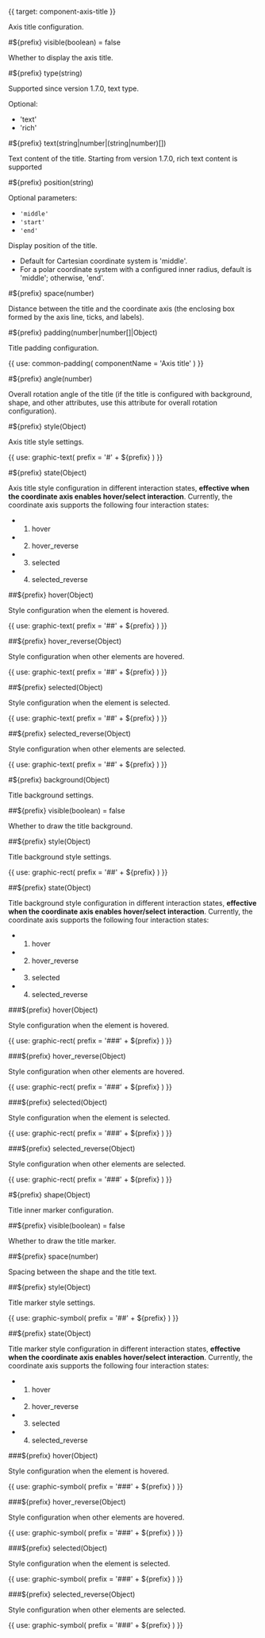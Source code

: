 {{ target: component-axis-title }}

<!-- ITitle -->

Axis title configuration.

#${prefix} visible(boolean) = false

Whether to display the axis title.

#${prefix} type(string)

Supported since version 1.7.0, text type.

Optional:

- 'text'
- 'rich'

#${prefix} text(string|number|(string|number)[])

Text content of the title.
Starting from version 1.7.0, rich text content is supported

#${prefix} position(string)

Optional parameters:

- `'middle'`
- `'start'`
- `'end'`

Display position of the title.

- Default for Cartesian coordinate system is 'middle'.
- For a polar coordinate system with a configured inner radius, default is 'middle'; otherwise, 'end'.

#${prefix} space(number)

Distance between the title and the coordinate axis (the enclosing box formed by the axis line, ticks, and labels).

#${prefix} padding(number|number[]|Object)

Title padding configuration.

{{ use: common-padding(
  componentName = 'Axis title'
) }}

#${prefix} angle(number)

Overall rotation angle of the title (if the title is configured with background, shape, and other attributes, use this attribute for overall rotation configuration).

#${prefix} style(Object)

Axis title style settings.

{{ use: graphic-text(
  prefix = '#' + ${prefix}
) }}

#${prefix} state(Object)

Axis title style configuration in different interaction states, **effective when the coordinate axis enables hover/select interaction**. Currently, the coordinate axis supports the following four interaction states:

- 1.  hover
- 2.  hover_reverse
- 3.  selected
- 4.  selected_reverse

##${prefix} hover(Object)

Style configuration when the element is hovered.

{{ use: graphic-text(
  prefix = '##' + ${prefix}
) }}

##${prefix} hover_reverse(Object)

Style configuration when other elements are hovered.

{{ use: graphic-text(
  prefix = '##' + ${prefix}
) }}

##${prefix} selected(Object)

Style configuration when the element is selected.

{{ use: graphic-text(
  prefix = '##' + ${prefix}
) }}

##${prefix} selected_reverse(Object)

Style configuration when other elements are selected.

{{ use: graphic-text(
  prefix = '##' + ${prefix}
) }}

#${prefix} background(Object)

Title background settings.

##${prefix} visible(boolean) = false

Whether to draw the title background.

##${prefix} style(Object)

Title background style settings.

{{ use: graphic-rect(
  prefix = '##' + ${prefix}
) }}

##${prefix} state(Object)

Title background style configuration in different interaction states, **effective when the coordinate axis enables hover/select interaction**. Currently, the coordinate axis supports the following four interaction states:

- 1.  hover
- 2.  hover_reverse
- 3.  selected
- 4.  selected_reverse

###${prefix} hover(Object)

Style configuration when the element is hovered.

{{ use: graphic-rect(
  prefix = '###' + ${prefix}
) }}

###${prefix} hover_reverse(Object)

Style configuration when other elements are hovered.

{{ use: graphic-rect(
  prefix = '###' + ${prefix}
) }}

###${prefix} selected(Object)

Style configuration when the element is selected.

{{ use: graphic-rect(
  prefix = '###' + ${prefix}
) }}

###${prefix} selected_reverse(Object)

Style configuration when other elements are selected.

{{ use: graphic-rect(
  prefix = '###' + ${prefix}
) }}

#${prefix} shape(Object)

Title inner marker configuration.

##${prefix} visible(boolean) = false

Whether to draw the title marker.

##${prefix} space(number)

Spacing between the shape and the title text.

##${prefix} style(Object)

Title marker style settings.

{{ use: graphic-symbol(
  prefix = '##' + ${prefix}
) }}

##${prefix} state(Object)

Title marker style configuration in different interaction states, **effective when the coordinate axis enables hover/select interaction**. Currently, the coordinate axis supports the following four interaction states:

- 1.  hover
- 2.  hover_reverse
- 3.  selected
- 4.  selected_reverse

###${prefix} hover(Object)

Style configuration when the element is hovered.

{{ use: graphic-symbol(
  prefix = '###' + ${prefix}
) }}

###${prefix} hover_reverse(Object)

Style configuration when other elements are hovered.

{{ use: graphic-symbol(
  prefix = '###' + ${prefix}
) }}

###${prefix} selected(Object)

Style configuration when the element is selected.

{{ use: graphic-symbol(
  prefix = '###' + ${prefix}
) }}

###${prefix} selected_reverse(Object)

Style configuration when other elements are selected.

{{ use: graphic-symbol(
  prefix = '###' + ${prefix}
) }}
